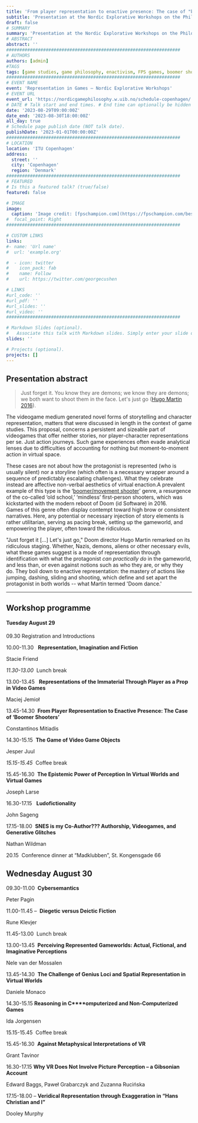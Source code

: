 ```yaml
---
title: 'From player representation to enactive presence: The case of "boomer shooters"'
subtitle: 'Presentation at the Nordic Explorative Workshops on the Philosophy of Games, ITU Copenhagen; 2023'
draft: false
# SUMMARY
summary: 'Presentation at the Nordic Explorative Workshops on the Philosophy of Games. ITU Copenhagen, September 2023'
# ABSTRACT 
abstract: ''
##################################################################
# AUTHORS 
authors: [admin]
#TAGS
tags: [game studies, game philosophy, enactivism, FPS games, boomer shooters, presentation]
##################################################################
# EVENT NAME 
event: 'Representation in Games – Nordic Explorative Workshops'
# EVENT URL 
event_url: 'https://nordicgamephilosophy.w.uib.no/schedule-copenhagen/'
# DATE # Talk start and end times. # End time can optionally be hidden by prefixing the line with `#`.
date: '2023-08-29T09:00:00Z'
date_end: '2023-08-30T18:00:00Z'
all_day: true
# Schedule page publish date (NOT talk date).
publishDate: '2023-01-01T00:00:00Z'
##################################################################
# LOCATION 
location: 'ITU Copenhagen'
address:
  street: ''
  city: 'Copenhagen'
  region: 'Denmark'
##################################################################
# FEATURED
# Is this a featured talk? (true/false)
featured: false

# IMAGE 
image:
  caption: 'Image credit: [fpschampion.com](https://fpschampion.com/best-boomer-shooters-you-need-to-play/)'
#  focal_point: Right
##################################################################

# CUSTOM LINKS 
links:
#- name: 'Url name'
#  url: 'example.org'

#  - icon: twitter
#    icon_pack: fab
#    name: Follow
#    url: https://twitter.com/georgecushen

# LINKS 
#url_code: ''
#url_pdf: ''
#url_slides: ''
#url_video: ''
##################################################################

# Markdown Slides (optional).
#   Associate this talk with Markdown slides. Simply enter your slide deck's filename without extension. Otherwise, set `slides = ""`.
slides: ''

# Projects (optional).
projects: []
---
```


## Presentation abstract 
  

> Just forget it. You know they are demons; we know they are demons; we both want to shoot them in the face. Let's just go ([Hugo Martin 2016](https://www.youtube.com/watch?v=vsoVQWnSOfM)).  

  
The videogame medium generated novel forms of storytelling and character representation, matters that were discussed in length in the context of game studies. This proposal, concerns a persistent and sizeable part of videogames that offer neither stories, nor player-character representations per se. Just action journeys. Such game experiences often evade analytical lenses due to difficulties of accounting for nothing but moment-to-moment action in virtual space.  
  
These cases are not about how the protagonist is represented (who is usually silent) nor a storyline (which often is a necessary wrapper around a sequence of predictably escalating challenges). What they celebrate instead are affective non-verbal aesthetics of virtual enaction.A prevalent example of this type is the ‘[boomer/movement shooter](https://www.youtube.com/watch?v=dXCOKpJcYZU)’ genre, a resurgence of the co-called ‘old school,’ ‘mindless’ first-person shooters, which was kickstarted with the modern reboot of Doom (id Software) in 2016.  
Games of this genre often display contempt toward high brow or consistent narratives. Here, any potential or necessary injection of story elements is rather utilitarian, serving as pacing break, setting up the gameworld, and empowering the player, often toward the ridiculous.  
  

"Just forget it [...] Let's just go," Doom director Hugo Martin remarked on its ridiculous staging. Whether, Nazis, demons, aliens or other necessary evils, what these games suggest is a mode of representation through identification with what the protagonist _can practically do_ in the gameworld, and less than, or even against notions such as who they are, or why they do. They boil down to enactive representation: the mastery of actions like jumping, dashing, sliding and shooting, which define and set apart the protagonist in both worlds -- what Martin termed 'Doom dance.'

---
## Workshop programme

#### **Tuesday August 29**

09.30 Registration and Introductions

10.00-11.30   **Representation, Imagination and Fiction**

Stacie Friend

_11.30-13.00_  Lunch break

13.00-13.45   **Representations of the Immaterial Through Player as a Prop in Video Games**

Maciej Jemioł

13.45-14.30  **From Player Representation to Enactive Presence: The Case of ‘Boomer Shooters’**

Constantinos Mitiadis

14.30-15.15  **The Game of Video Game Objects**

Jesper Juul

_15.15-15.45_  Coffee break

15.45-16.30  **The Epistemic Power of Perception In Virtual Worlds and Virtual Games**

Joseph Larse

16.30-17.15   **Ludofictionality**

John Sageng

17.15-18.00  **SNES is my Co-Author??? Authorship, Videogames, and Generative Glitches**

Nathan Wildman

20.15  Conference dinner at “Madklubben”, St. Kongensgade 66

## **Wednesday August 30**

09.30-11.00  **Cybersemantics**

Peter Pagin

11.00-11.45 –  **Diegetic versus Deictic Fiction**

Rune Klevjer

11.45-13.00  Lunch break

13.00-13.45  **Perceiving Represented Gameworlds: Actual, Fictional, and Imaginative Perceptions**

Nele van der Mossalen 

13.45-14.30  **The Challenge of Genius Loci and Spatial Representation in Virtual Worlds**

Daniele Monaco 

14.30-15.15 **Reasoning in C****omputerized and Non-Computerized Games**

Ida Jorgensen

15.15-15.45  Coffee break

15.45-16.30  **Against Metaphysical Interpretations of VR**

Grant Tavinor

16.30-17.15 **Why VR Does Not Involve Picture Perception – a Gibsonian Account**

Edward Baggs, Paweł Grabarczyk and Zuzanna Rucińska

17.15-18.00 – **Veridical Representation through Exaggeration in “Hans Christian and I”**

Dooley Murphy
